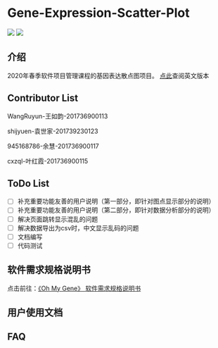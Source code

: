 # Gene-Expression-Scatter-Plot
<img src="https://img.shields.io/badge/language-javascript-F1E05A.svg"/>        <img src="https://img.shields.io/github/last-commit/shijyuen/shijia.github.io.svg"/>
## 介绍
2020年春季软件项目管理课程的基因表达散点图项目。
[点此](https://github.com/lanlab-org/GeneExpressionScatterPlot-Yu-Ye/blob/master/README_en.md)查阅英文版本

## Contributor List

WangRuyun-王如韵-201736900113

shijyuen-袁世家-201739230123

945168786-余慧-201736900117

cxzql-叶红霞-201736900115

## ToDo List

- [ ] 补充重要功能友善的用户说明（第一部分，即针对图点显示部分的说明）
- [ ] 补充重要功能友善的用户说明（第二部分，即针对数据分析部分的说明）
- [ ] 解决页面跳转显示混乱的问题
- [ ] 解决数据导出为csv时，中文显示乱码的问题
- [ ] 文档编写
- [ ] 代码测试

## 软件需求规格说明书

点击前往：[《Oh My Gene》 软件需求规格说明书](https://omg-se-201736900117.readthedocs.io/en/latest/)

## 用户使用文档



## FAQ